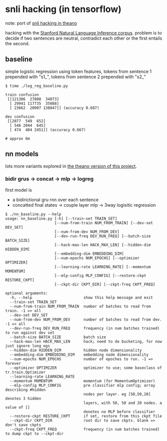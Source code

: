 # snli hacking (in tensorflow)

note: port of [snli hacking in theano](https://github.com/matpalm/snli_nn)

hacking with the [Stanford Natural Language Inference corpus](http://nlp.stanford.edu/projects/snli/). problem is to decide if two sentences are neutral, contradict each other or the first entails the second.

## baseline

simple logistic regression using token features, tokens from sentence 1 prepended with
"s1_", tokens from sentence 2 prepended with "s2_"

```
$ time ./log_reg_baseline.py

train confusion
 [[121306  27808  34073]
  [ 29941 117735  35088]
  [ 23662  20907 138847]] (accuracy 0.687)

dev confusion
 [[2077  549  652]
  [ 546 2044  645]
  [ 474  404 2451]] (accuracy 0.667)

# approx 6m
```

## nn models

lots more variants explored in 
[the theano version of this project](https://github.com/matpalm/snli_nn).

### bidir grus -> concat -> mlp -> logreg

first model is 
* a bidirictional gru rnn over each sentence
* concatted final states -> couple layer mlp -> 3way logisitic regression

```
$ ./nn_baseline.py --help
usage: nn_baseline.py [-h] [--train-set TRAIN_SET]
                      [--num-from-train NUM_FROM_TRAIN] [--dev-set DEV_SET]
                      [--num-from-dev NUM_FROM_DEV]
                      [--dev-run-freq DEV_RUN_FREQ] [--batch-size BATCH_SIZE]
                      [--hack-max-len HACK_MAX_LEN] [--hidden-dim HIDDEN_DIM]
                      [--embedding-dim EMBEDDING_DIM]
                      [--num-epochs NUM_EPOCHS] [--optimizer OPTIMIZER]
                      [--learning-rate LEARNING_RATE] [--momentum MOMENTUM]
                      [--mlp-config MLP_CONFIG] [--restore-ckpt RESTORE_CKPT]
                      [--ckpt-dir CKPT_DIR] [--ckpt-freq CKPT_FREQ]

optional arguments:
  -h, --help                       show this help message and exit
  --train-set TRAIN_SET
  --num-from-train NUM_FROM_TRAIN  number of batches to read from train. -1 => all
  --dev-set DEV_SET
  --num-from-dev NUM_FROM_DEV      number of batches to read from dev. -1 => all
  --dev-run-freq DEV_RUN_FREQ      frequency (in num batches trained) to run against dev set
  --batch-size BATCH_SIZE          batch size
  --hack-max-len HACK_MAX_LEN      hack; need to do bucketing, for now just ignore long egs
  --hidden-dim HIDDEN_DIM          hidden node dimensionality
  --embedding-dim EMBEDDING_DIM    embedding node dimensionality
  --num-epochs NUM_EPOCHS          number of epoches to run. -1 => forever
  --optimizer OPTIMIZER            optimizer to use; some baseclass of tr.train.Optimizer
  --learning-rate LEARNING_RATE
  --momentum MOMENTUM              momentum (for MomentumOptimizer)
  --mlp-config MLP_CONFIG          pre classifier mlp config; array describing #hidden
                                   nodes per layer. eg [50,50,20] denotes 3 hidden
                                   layers, with 50, 50 and 20 nodes. a value of []
                                   denotes no MLP before classifier
  --restore-ckpt RESTORE_CKPT      if set, restore from this ckpt file
  --ckpt-dir CKPT_DIR              root dir to save ckpts. blank => don't save ckpts
  --ckpt-freq CKPT_FREQ            frequency (in num batches trained) to dump ckpt to --ckpt-dir
```
